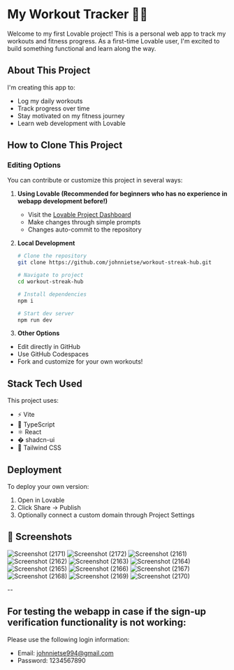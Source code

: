 # My Workout Tracker 🏋️‍♂️

Welcome to my first Lovable project! This is a personal web app to track my workouts and fitness progress. As a first-time Lovable user, I'm excited to build something functional and learn along the way.

## About This Project

I'm creating this app to:
- Log my daily workouts
- Track progress over time
- Stay motivated on my fitness journey
- Learn web development with Lovable

## How to Clone This Project

### Editing Options

You can contribute or customize this project in several ways:

1. **Using Lovable (Recommended for beginners who has no experience in webapp development before!)**
   - Visit the [Lovable Project Dashboard](https://lovable.dev/projects/4c5d26c2-c076-43a3-8e87-98917b45c550)
   - Make changes through simple prompts
   - Changes auto-commit to the repository

2. **Local Development**
   ```bash
   # Clone the repository
   git clone https://github.com/johnnietse/workout-streak-hub.git
   
   # Navigate to project
   cd workout-streak-hub
   
   # Install dependencies
   npm i
   
   # Start dev server
   npm run dev

3. **Other Options**
  - Edit directly in GitHub
  - Use GitHub Codespaces
  - Fork and customize for your own workouts!

## Stack Tech Used
This project uses:
  - ⚡ Vite 
  - 🦾 TypeScript 
  - ⚛️ React 
  - � shadcn-ui 
  - 🎨 Tailwind CSS 

## Deployment
To deploy your own version:
1. Open in Lovable
2. Click Share → Publish
3. Optionally connect a custom domain through Project Settings

## 📸 Screenshots
![Screenshot (2171)](https://github.com/user-attachments/assets/08b326a7-77db-48c6-ab07-930a1beb451c)
![Screenshot (2172)](https://github.com/user-attachments/assets/a97969ac-e1ee-4044-9c02-ae3cabb0825f)
![Screenshot (2161)](https://github.com/user-attachments/assets/d28fa02b-c02b-459d-9e82-3cd805203d7e)
![Screenshot (2162)](https://github.com/user-attachments/assets/a1db7d6a-62fd-4cc1-a876-b468a77952bf)
![Screenshot (2163)](https://github.com/user-attachments/assets/14a7a2e2-6fd3-455e-a817-6bf76701c763)
![Screenshot (2164)](https://github.com/user-attachments/assets/0da668fa-8a17-4c26-ac11-c1f3e935c57e)
![Screenshot (2165)](https://github.com/user-attachments/assets/a90a79ae-886f-4796-8cc6-94ddbac1dd07)
![Screenshot (2166)](https://github.com/user-attachments/assets/06ed89b3-1ce1-4198-9d3a-0034fe116a31)
![Screenshot (2167)](https://github.com/user-attachments/assets/630b4077-c96c-40a9-8e57-c16ce635119e)
![Screenshot (2168)](https://github.com/user-attachments/assets/027ad377-03e3-4c83-8629-b1fbc15db514)
![Screenshot (2169)](https://github.com/user-attachments/assets/0fc50af0-f3d0-4f53-a9f3-4198ffd1bad2)
![Screenshot (2170)](https://github.com/user-attachments/assets/981dd94a-2805-42bf-acb6-4612c84550a5)

--
## For testing the webapp in case if the sign-up verification functionality is not working:
Please use the following login information:
- Email: johnnietse994@gmail.com
- Password: 1234567890

